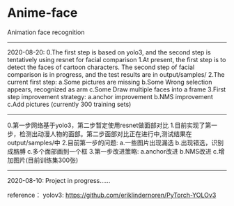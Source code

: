 # Anime-face
Animation face recognition





--------------------------------------------------------------------------------------------
2020-08-20:
0.The first step is based on yolo3, and the second step is tentatively using resnet for facial comparison
1.At present, the first step is to detect the faces of cartoon characters. The second step of facial comparison is in progress, and the test results are in output/samples/
2.The current first step:
    a.Some pictures are missing
    b.Some Wrong selection appears, recognized as arm
    c.Some Draw multiple faces into a frame
3.First step improvement strategy:
    a.anchor improvement
    b.NMS improvement
    c.Add pictures (currently 300 training sets)
******************************************************
0.第一步网络基于yolo3，第二步暂定使用resnet做面部对比
1.目前实现了第一步，检测出动漫人物的面部。第二步面部对比正在进行中,测试结果在output/samples/中
2.目前第一步的问题:
    a.一些图片出现漏选
    b.出现错选，识别成胳膊
    c.多个面部画到一个框
3.第一步改进策略:
    a.anchor改进
    b.NMS改进
    c.增加图片(目前训练集300张)


--------------------------------------------------------------------------------------------
2020-08-10:
Project in progress......







reference：
    yolov3: https://github.com/eriklindernoren/PyTorch-YOLOv3

